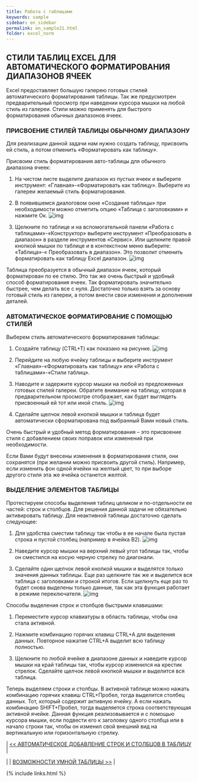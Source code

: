 ```yaml
---
title: Работа с таблицами
keywords: sample
sidebar: en_sidebar
permalink: en_sample21.html
folder: excel_norm
---
```


## СТИЛИ ТАБЛИЦ EXCEL ДЛЯ АВТОМАТИЧЕСКОГО ФОРМАТИРОВАНИЯ ДИАПАЗОНОВ ЯЧЕЕК

Excel предоставляет большую галерею готовых стилей автоматического форматирования таблицы. Так же предусмотрен предварительный просмотр при наведении курсора мышки на любой стиль из галереи. Стили можно применять для быстрого форматирования обычных диапазонов ячеек.

### ПРИСВОЕНИЕ СТИЛЕЙ ТАБЛИЦЫ ОБЫЧНОМУ ДИАПАЗОНУ

Для реализации данной задачи нам нужно создать таблицу, присвоить ей стиль, а потом отменить «Форматировать как таблицу».

Присвоим стиль форматирования авто-таблицы для обычного диапазона ячеек:

1. На чистом листе выделите диапазон из пустых ячеек и выберите инструмент: «Главная»-«Форматировать как таблицу». Выберите из галереи желаемый стиль форматирования.
    
2. В появившемся диалоговом окне «Создание таблицы» при необходимости можно отметить опцию «Таблица с заголовками» и нажмите Ок.
        ![img](/images/img.png)

3. Щелкните по таблице и на вспомогательной панели «Работа с таблицами»-«Конструктор» выберите инструмент «Преобразовать в диапазон» в разделе инструментов «Сервис». Или щелкните правой кнопкой мышки по таблице и в контекстном меню выберите: «Таблица»-« Преобразовать в диапазон». Это позволит отменить форматировать как таблицу Excel диапазон.
        ![img](/images/img.png)

Таблица преобразуется в обычный диапазон ячеек, который форматирован по ее стилю. Это так же очень быстрый и удобный способ форматирования ячеек. Так форматировать значительно быстрее, чем делать все с нуля. Достаточно только взять за основу готовый стиль из галереи, а потом внести свои изменения и дополнения деталей.

### АВТОМАТИЧЕСКОЕ ФОРМАТИРОВАНИЕ С ПОМОЩЬЮ СТИЛЕЙ

Выберем стиль автоматического форматирования таблицы:

1. Создайте таблицу (CTRL+T) как показано на рисунке.
        ![img](/images/img.png)
    
2. Перейдите на любую ячейку таблицы и выберите инструмент «Главная»-«Форматировать как таблицу» или «Работа с таблицами»-«Стили таблиц».

3. Наводите и задержите курсор мышки на любой из предложенных готовых стилей галереи. Обратите внимание на таблицу, которая в предварительном просмотре отображает, как будет выглядеть присвоенный ей тот или иной стиль.
        ![img](/images/img.png)
 
4. Сделайте щелчок левой кнопкой мышки и таблица будет автоматически сформатирована под выбранный Вами новый стиль.

Очень быстрый и удобный метод форматирования – это присвоение стиля с добавлением своих поправок или изменений при необходимости.

Если Вами будут внесены изменения в форматирования стиля, они сохранятся (при желании можно присвоить другой стиль). Например, если изменить фон одной ячейки на желтый цвет, то при выборе другого стиля эта же ячейка останется желтой.

### ВЫДЕЛЕНИЕ ЭЛЕМЕНТОВ ТАБЛИЦЫ

Протестируем способы выделения таблиц целиком и по-отдельности ее частей: строк и столбцов. Для решения данной задачи не обязательно активировать таблицу. Для неактивной таблицы достаточно сделать следующее:

1. Для удобства сместим таблицу так чтобы в ее начале была пустая строка и пустой столбец (например в ячейка B2).
        ![img](/images/img.png)
   
2. Наведите курсор мышки на верхний левый угол таблицы так, чтобы он сместился на косую черную стрелку по диагонали.
 
3. Сделайте один щелчок левой кнопкой мышки и выделятся только значения данных таблицы. Еще раз щелкните так же и выделится вся таблица с заголовками и строкой итогов. Если щелкнуть еще раз то будет снова выделены только данные, так как эта функция работает в режиме переключателя.
        ![img](/images/img.png)

Способы выделения строк и столбцов быстрыми клавишами:

1. Переместите курсор клавиатуры в область таблицы, чтобы она стала активной.

2. Нажмите комбинацию горячих клавиш CTRL+A для выделения данных. Повторное нажатие CTRL+A выделит всю таблицу полностью.

3. Щелкните по любой ячейке в диапазоне данных и наведите курсор мышки на край таблицы так, чтобы курсор изменился на крестик стрелок. Сделайте щелчок левой кнопкой мышки и выделится вся таблица.

Теперь выделяем строки и столбцы. В активной таблице можно нажать комбинацию горячих клавиш CTRL+Пробел, тогда выделится столбец данных. Тот, который содержит активную ячейку. А если нажать комбинацию SHIFT+Пробел, тогда выделяется строка соответствующая активной ячейке. Данная функция реализовывается и с помощью курсора мышки, если подвести его к заголовку одного столбца или в начало строки так, чтобы он изменил свой внешний вид на вертикальную или горизонтальную стрелку.

| [<< АВТОМАТИЧЕСКОЕ ДОБАВЛЕНИЕ СТРОК И СТОЛБЦОВ В ТАБЛИЦУ](en_sample20.html) |

| | [ВОЗМОЖНОСТИ УМНОЙ ТАБЛИЦЫ >>](en_sample22.html) |

{% include links.html %}